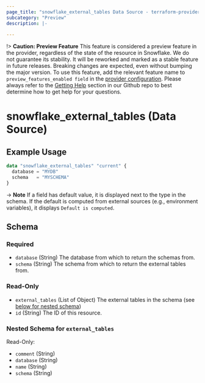 ```yaml
---
page_title: "snowflake_external_tables Data Source - terraform-provider-snowflake"
subcategory: "Preview"
description: |-
  
---
```


!> **Caution: Preview Feature** This feature is considered a preview feature in the provider, regardless of the state of the resource in Snowflake. We do not guarantee its stability. It will be reworked and marked as a stable feature in future releases. Breaking changes are expected, even without bumping the major version. To use this feature, add the relevant feature name to `preview_features_enabled field` in the [provider configuration](https://registry.terraform.io/providers/Snowflake-Labs/snowflake/latest/docs#schema). Please always refer to the [Getting Help](https://github.com/Snowflake-Labs/terraform-provider-snowflake?tab=readme-ov-file#getting-help) section in our Github repo to best determine how to get help for your questions.

# snowflake_external_tables (Data Source)



## Example Usage

```terraform
data "snowflake_external_tables" "current" {
  database = "MYDB"
  schema   = "MYSCHEMA"
}
```

-> **Note** If a field has default value, it is displayed next to the type in the schema. If the default is computed from external sources (e.g., environment variables), it displays `Default is computed`.

<!-- schema generated by tfplugindocs -->
## Schema

### Required

- `database` (String) The database from which to return the schemas from.
- `schema` (String) The schema from which to return the external tables from.

### Read-Only

- `external_tables` (List of Object) The external tables in the schema (see [below for nested schema](#nestedatt--external_tables))
- `id` (String) The ID of this resource.

<a id="nestedatt--external_tables"></a>
### Nested Schema for `external_tables`

Read-Only:

- `comment` (String)
- `database` (String)
- `name` (String)
- `schema` (String)
